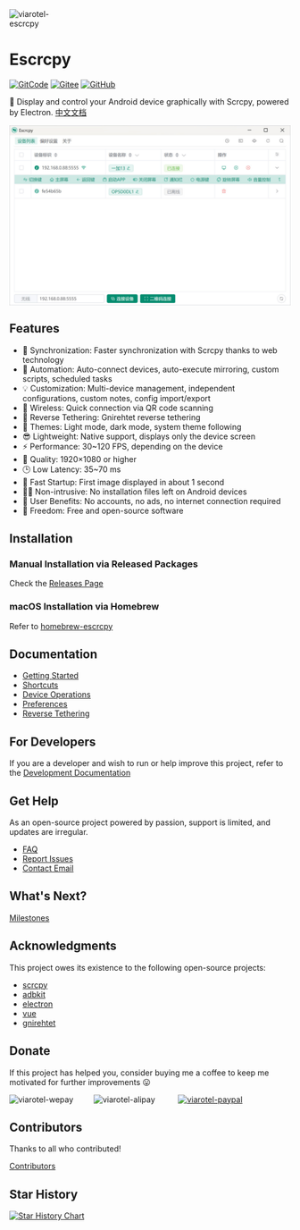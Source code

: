 <div style="display:flex;">
  <img src="https://cdn.jsdelivr.net/gh/viarotel-org/escrcpy@main/electron/resources/build/logo.png" alt="viarotel-escrcpy" width="108px">
</div>

# Escrcpy

[![GitCode](https://gitcode.com/viarotel-org/escrcpy/star/badge.svg)](https://gitcode.com/viarotel-org/escrcpy)
[![Gitee](https://gitee.com/viarotel-org/escrcpy/badge/star.svg?theme=dark)](https://gitee.com/viarotel-org/escrcpy)
[![GitHub](https://img.shields.io/github/stars/viarotel-org/escrcpy?label=Github%20Stars)](https://github.com/viarotel-org/escrcpy)

📱 Display and control your Android device graphically with Scrcpy, powered by Electron. [中文文档](https://github.com/viarotel-org/escrcpy/blob/main/README-CN.md)

<div style="display:flex;">
  <img src="./screenshots/zh-CN/overview.jpg" alt="viarotel-escrcpy" width="100%">
</div>

## Features

- 🏃 Synchronization: Faster synchronization with Scrcpy thanks to web technology
- 🤖 Automation: Auto-connect devices, auto-execute mirroring, custom scripts, scheduled tasks
- 💡 Customization: Multi-device management, independent configurations, custom notes, config import/export
- 📡 Wireless: Quick connection via QR code scanning
- 🔗 Reverse Tethering: Gnirehtet reverse tethering
- 🎨 Themes: Light mode, dark mode, system theme following
- 😎 Lightweight: Native support, displays only the device screen
- ⚡️ Performance: 30~120 FPS, depending on the device
- 🌟 Quality: 1920×1080 or higher
- 🕒 Low Latency: 35~70 ms
- 🚀 Fast Startup: First image displayed in about 1 second
- 🙅‍♂️ Non-intrusive: No installation files left on Android devices
- 🤩 User Benefits: No accounts, no ads, no internet connection required
- 🗽 Freedom: Free and open-source software

## Installation

### Manual Installation via Released Packages

Check the [Releases Page](https://github.com/viarotel-org/escrcpy/releases)

### macOS Installation via Homebrew

Refer to [homebrew-escrcpy](https://github.com/viarotel-org/homebrew-escrcpy)

## Documentation

- [Getting Started](https://escrcpy.viarotel.eu.org/guide/started)
- [Shortcuts](https://escrcpy.viarotel.eu.org/reference/scrcpy/shortcuts)
- [Device Operations](https://escrcpy.viarotel.eu.org/guide/operation)
- [Preferences](https://escrcpy.viarotel.eu.org/guide/preferences)
- [Reverse Tethering](https://escrcpy.viarotel.eu.org/reference/gnirehtet/)

## For Developers

If you are a developer and wish to run or help improve this project, refer to the [Development Documentation](https://github.com/viarotel-org/escrcpy/blob/main/develop.md)

## Get Help

As an open-source project powered by passion, support is limited, and updates are irregular.

- [FAQ](https://escrcpy.viarotel.eu.org/help/escrcpy)
- [Report Issues](https://github.com/viarotel-org/escrcpy/issues)
- [Contact Email](viarotel@qq.com)

## What's Next?

[Milestones](https://escrcpy.viarotel.eu.org/guide/milestones)

## Acknowledgments

This project owes its existence to the following open-source projects:

- [scrcpy](https://github.com/Genymobile/scrcpy)
- [adbkit](https://github.com/DeviceFarmer/adbkit)
- [electron](https://www.electronjs.org/)
- [vue](https://vuejs.org/)
- [gnirehtet](https://github.com/Genymobile/gnirehtet/)

## Donate

If this project has helped you, consider buying me a coffee to keep me motivated for further improvements 😛

<div style="display:flex;">
  <img src="https://cdn.jsdelivr.net/gh/viarotel-org/escrcpy@main/src/assets/sponsor/viarotel-wepay.png" alt="viarotel-wepay" width="30%">
  <img src="https://cdn.jsdelivr.net/gh/viarotel-org/escrcpy@main/src/assets/sponsor/viarotel-alipay.png" alt="viarotel-alipay" width="30%">
  <a href="https://www.paypal.com/paypalme/viarotel" target="_blank" rel="noopener noreferrer">
    <img src="https://cdn.jsdelivr.net/gh/viarotel-org/escrcpy@main/src/assets/sponsor/viarotel-paypal.png" alt="viarotel-paypal" width="30%">
  </a>
</div>

## Contributors

Thanks to all who contributed!

[Contributors](https://github.com/viarotel/escrcpy/graphs/contributors)

## Star History

[![Star History Chart](https://api.star-history.com/svg?repos=viarotel-org/escrcpy&type=Date)](https://star-history.com/#viarotel-org/escrcpy&Date)